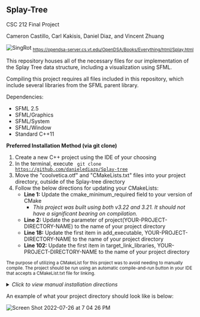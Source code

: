 ## Splay-Tree
CSC 212 Final Project

Cameron Castillo, Carl Kakisis, Daniel Diaz, and Vincent Zhuang

![SingRot](https://user-images.githubusercontent.com/38219103/181129292-36bab696-3b9b-425d-bdd2-02845df4b5c3.png)
<sub>https://opendsa-server.cs.vt.edu/OpenDSA/Books/Everything/html/Splay.html</sub>

This repository houses all of the necessary files for our implementation of the Splay Tree data structure, including a visualization using SFML.

Compiling this project requires all files included in this repository, which include several libraries from the SFML parent library.

Dependencies:

- SFML 2.5
- SFML/Graphics
- SFML/System
- SFML/Window
- Standard C++11

<strong>Preferred Installation Method (via git clone)</strong>

1. Create a new C++ project using the IDE of your choosing
2. In the terminal, execute <code> git clone https://github.com/danielediazp/Splay-tree </code>
3. Move the "coolvetica.otf" and "CMakeLists.txt" files into your project directory, outside of the Splay-tree directory
4. Follow the below directions for updating your CMakeLists:
    - <strong>Line 1:</strong> Update the cmake_minimum_required field to your version of CMake
      - <em>This project was built using both v3.22 and 3.21. It should not have a significant bearing on compilation.</em>
    - <strong>Line 2:</strong> Update the parameter of project(YOUR-PROJECT-DIRECTORY-NAME) to the name of your project directory
    - <strong>Line 18:</strong> Update the first item in add_executable, YOUR-PROJECT-DIRECTORY-NAME to the name of your project directory
    - <strong>Line 102:</strong> Update the first item in target_link_libraries, YOUR-PROJECT-DIRECTORY-NAME to the name of your project directory
      
<sub>The purpose of utilizing a CMakeList for this project was to avoid needing to manually compile. The project should be run using an automatic compile-and-run button in your IDE that accepts a CMakeList.txt file for linking.</sub>
<details>
  <summary><em>Click to view manual installation directions</em></summary>

<strong>The easiest way to compile is to use the CMakeLists.txt file included in this repo. In these steps, YOUR-PROJECT-DIRECTORY-NAME should be replaced with the actual name of the project directory that will house the downloaded files. Steps for compiling are below:</strong>

1. Download the provided CMakeLists.txt file and coolvetica.otf file, as well as all files and directories inside of the Splay-tree directory
2. Create a new project using your IDE of choice. This project was built primarily using JetBrains CLion.
3. Move the CMakeLists.txt and coolvetica.otf files into your PROJECT DIRECTORY, not the Splay-tree directory
4. Move the parent directory, Splay-tree, containing all of the needed files, into your project directory
5. UPDATE YOUR CMAKELIST PROJECT TARGETS:
	- Line 1: Update the cmake_minimum_required field to your version of CMake.
    	- This project was built using both v3.22 and 3.21. It should not have a significant bearing on compilation.
	- Line 2: Update the parameter of project(YOUR-PROJECT-DIRECTORY-NAME) to the name of your project directory
	- Line 18: Update the first item in add_executable, YOUR-PROJECT-DIRECTORY-NAME to the name of your project directory
	- Line 102: Update the first item in target_link_libraries, YOUR-PROJECT-DIRECTORY-NAME to the name of your project directory
6. Because we have bundled the SFML library in this project, you should not need to manually install SFML. If you already have it installed and would not like to use the bundled files, you will need to update the directory paths throughout the CMakeList (Lines 8-13, 19-96). We would not suggest this route.
    
</details>    

An example of what your project directory should look like is below:

![Screen Shot 2022-07-26 at 7 04 26 PM](https://user-images.githubusercontent.com/38219103/181127007-27c0183a-3aa4-421f-a8d0-3f5a407d157e.png)
